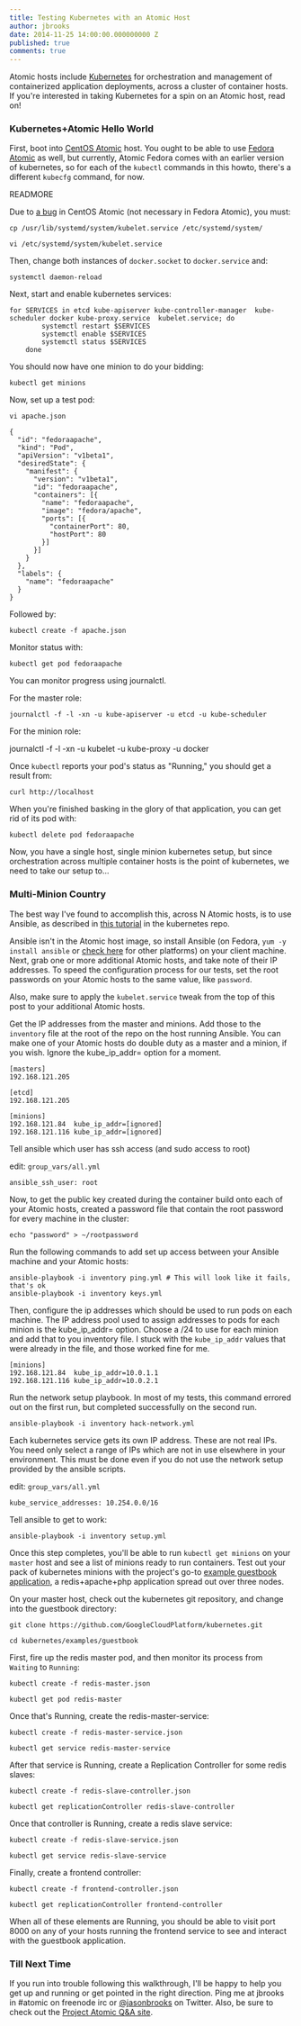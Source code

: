```yaml
---
title: Testing Kubernetes with an Atomic Host
author: jbrooks
date: 2014-11-25 14:00:00.000000000 Z
published: true 
comments: true
---
```


Atomic hosts include [Kubernetes](http://kubernetes.io/) for orchestration and management of containerized application deployments, across a cluster of container hosts. If you're interested in taking Kubernetes for a spin on an Atomic host, read on!

### Kubernetes+Atomic Hello World

First, boot into [CentOS Atomic](http://buildlogs.centos.org/rolling/7/) host. You ought to be able to use [Fedora Atomic](http://fedoraproject.org/get-prerelease#cloud) as well, but currently, Atomic Fedora comes with an earlier version of kubernetes, so for each of the `kubectl` commands in this howto, there's a different `kubecfg` command, for now.

READMORE

Due to [a bug](https://bugs.centos.org/view.php?id=7917) in CentOS Atomic (not necessary in Fedora Atomic), you must:

````
cp /usr/lib/systemd/system/kubelet.service /etc/systemd/system/

vi /etc/systemd/system/kubelet.service 
````
Then, change both instances of `docker.socket` to `docker.service` and:

````
systemctl daemon-reload
````

Next, start and enable kubernetes services:

````
for SERVICES in etcd kube-apiserver kube-controller-manager  kube-scheduler docker kube-proxy.service  kubelet.service; do 
        systemctl restart $SERVICES
        systemctl enable $SERVICES
        systemctl status $SERVICES
    done
````

You should now have one minion to do your bidding:

````
kubectl get minions
````

Now, set up a test pod:

```` 
vi apache.json
````

````
{
  "id": "fedoraapache",
  "kind": "Pod",
  "apiVersion": "v1beta1",
  "desiredState": {
    "manifest": {
      "version": "v1beta1",
      "id": "fedoraapache",
      "containers": [{
        "name": "fedoraapache",
        "image": "fedora/apache",
        "ports": [{
          "containerPort": 80,
          "hostPort": 80
        }]
      }]
    }
  },
  "labels": {
    "name": "fedoraapache"
  }
}
````

Followed by:

````
kubectl create -f apache.json
````

Monitor status with:

````
kubectl get pod fedoraapache
````

You can monitor progress using journalctl. 

For the master role:

````
journalctl -f -l -xn -u kube-apiserver -u etcd -u kube-scheduler
````

For the minion role:

journalctl -f -l -xn -u kubelet -u kube-proxy -u docker


Once `kubectl` reports your pod's status as "Running," you should get a result from:

````
curl http://localhost
````

When you're finished basking in the glory of that application, you can get rid of its pod with:

````
kubectl delete pod fedoraapache
````

Now, you have a single host, single minion kubernetes setup, but since orchestration across multiple container hosts is the point of kubernetes, we need to take our setup to...

### Multi-Minion Country

The best way I've found to accomplish this, across N Atomic hosts, is to use Ansible, as described in [this tutorial](https://github.com/GoogleCloudPlatform/kubernetes/blob/master/docs/getting-started-guides/fedora/fedora_ansible_config.md) in the kubernetes repo.

Ansible isn't in the Atomic host image, so install Ansible (on Fedora, `yum -y install ansible` or [check here](http://docs.ansible.com/intro_installation.html) for other platforms) on your client machine. Next, grab one or more additional Atomic hosts, and take note of their IP addresses. To speed the configuration process for our tests, set the root passwords on your Atomic hosts to the same value, like `password`.

Also, make sure to apply the `kubelet.service` tweak from the top of this post to your additional Atomic hosts.

Get the IP addresses from the master and minions. Add those to the `inventory` file at the root of the repo on the host running Ansible. You can make one of your Atomic hosts do double duty as a master and a minion, if you wish. Ignore the kube_ip_addr= option for a moment.

````
[masters]
192.168.121.205

[etcd]
192.168.121.205

[minions]
192.168.121.84  kube_ip_addr=[ignored]
192.168.121.116 kube_ip_addr=[ignored]
````

Tell ansible which user has ssh access (and sudo access to root)

edit: `group_vars/all.yml`

````
ansible_ssh_user: root
````

Now, to get the public key created during the container build onto each of your Atomic hosts, created a password file that contain the root password for every machine in the cluster:

````
echo "password" > ~/rootpassword
````

Run the following commands to add set up access between your Ansible machine and your Atomic hosts:

````
ansible-playbook -i inventory ping.yml # This will look like it fails, that's ok
ansible-playbook -i inventory keys.yml
````

Then, configure the ip addresses which should be used to run pods on each machine. The IP address pool used to assign addresses to pods for each minion is the kube_ip_addr= option. Choose a /24 to use for each minion and add that to you inventory file. I stuck with the `kube_ip_addr` values that were already in the file, and those worked fine for me.

````
[minions]
192.168.121.84  kube_ip_addr=10.0.1.1
192.168.121.116 kube_ip_addr=10.0.2.1
````

Run the network setup playbook. In most of my tests, this command errored out on the first run, but completed successfully on the second run. 

````
ansible-playbook -i inventory hack-network.yml
````

Each kubernetes service gets its own IP address. These are not real IPs. You need only select a range of IPs which are not in use elsewhere in your environment. This must be done even if you do not use the network setup provided by the ansible scripts.

edit: `group_vars/all.yml`

````
kube_service_addresses: 10.254.0.0/16
````

Tell ansible to get to work:

````
ansible-playbook -i inventory setup.yml
````

Once this step completes, you'll be able to run `kubectl get minions` on your `master` host and see a list of minions ready to run containers. Test out your pack of kubernetes minions with the project's go-to [example guestbook application](https://github.com/GoogleCloudPlatform/kubernetes/tree/master/examples/guestbook), a redis+apache+php application spread out over three nodes.

On your master host, check out the kubernetes git repository, and change into the guestbook directory:

````
git clone https://github.com/GoogleCloudPlatform/kubernetes.git

cd kubernetes/examples/guestbook
````

First, fire up the redis master pod, and then monitor its process from `Waiting` to `Running`:

````
kubectl create -f redis-master.json

kubectl get pod redis-master
````

Once that's Running, create the redis-master-service:

````
kubectl create -f redis-master-service.json

kubectl get service redis-master-service
````

After that service is Running, create a Replication Controller for some redis slaves: 

````
kubectl create -f redis-slave-controller.json

kubectl get replicationController redis-slave-controller
````

Once that controller is Running, create a redis slave service:

````
kubectl create -f redis-slave-service.json

kubectl get service redis-slave-service
````

Finally, create a frontend controller:

````
kubectl create -f frontend-controller.json

kubectl get replicationController frontend-controller
````

When all of these elements are Running, you should be able to visit port 8000 on any of your hosts running the frontend service to see and interact with the guestbook application.

### Till Next Time

If you run into trouble following this walkthrough, I'll be happy to help you get up and running or get pointed in the right direction. Ping me at jbrooks in #atomic on freenode irc or [@jasonbrooks](https://twitter.com/jasonbrooks) on Twitter. Also, be sure to check out the [Project Atomic Q&A site](http://ask.projectatomic.io/en/questions/).
